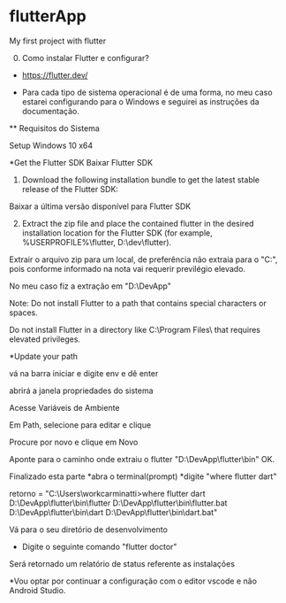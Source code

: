 # flutterApp
My first project with flutter


0. Como instalar Flutter e configurar?

* https://flutter.dev/

* Para cada tipo de sistema operacional é de uma forma, no meu caso estarei configurando para o Windows e seguirei as instruções da documentação.

** Requisitos do Sistema

Setup
Windows 10 x64

*Get the Flutter SDK
Baixar Flutter SDK

1. Download the following installation bundle to get the latest stable release of the Flutter SDK:

Baixar a última versão disponível para Flutter SDK

2. Extract the zip file and place the contained flutter in the desired installation location for the Flutter SDK (for example, %USERPROFILE%\flutter, D:\dev\flutter).

Extrair o arquivo zip para um local, de preferência não extraia para o "C:\", pois conforme informado na nota vai requerir previlégio elevado.

No meu caso fiz a extração em "D:\DevApp\"

Note: Do not install Flutter to a path that contains special characters or spaces.

Do not install Flutter in a directory like C:\Program Files\ that requires elevated privileges.


*Update your path

vá na barra iniciar e digite env e dê enter

abrirá a janela propriedades do sistema

Acesse Variáveis de Ambiente

Em Path, selecione para editar e clique

Procure por novo e clique em Novo

Aponte para o caminho onde extraiu o flutter
"D:\DevApp\flutter\bin" OK.

Finalizado esta parte 
*abra o terminal(prompt)
*digite "where flutter dart"

retorno = "C:\Users\workcarminatti>where flutter dart
D:\DevApp\flutter\bin\flutter
D:\DevApp\flutter\bin\flutter.bat
D:\DevApp\flutter\bin\dart
D:\DevApp\flutter\bin\dart.bat"

Vá para o seu diretório de desenvolvimento

* Digite o seguinte comando "flutter doctor"

Será retornado um relatório de status referente as instalações


*Vou optar por continuar a configuração com o editor vscode e não Android Studio.